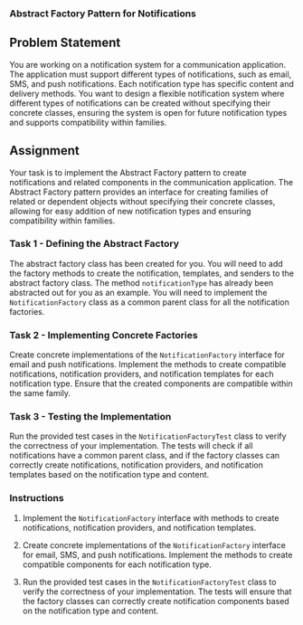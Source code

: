 ### Abstract Factory Pattern for Notifications

## Problem Statement

You are working on a notification system for a communication application. The application must support different types of notifications, such as email, SMS, and push notifications. Each notification type has specific content and delivery methods. You want to design a flexible notification system where different types of notifications can be created without specifying their concrete classes, ensuring the system is open for future notification types and supports compatibility within families.

## Assignment

Your task is to implement the Abstract Factory pattern to create notifications and related components in the communication application. The Abstract Factory pattern provides an interface for creating families of related or dependent objects without specifying their concrete classes, allowing for easy addition of new notification types and ensuring compatibility within families.

### Task 1 - Defining the Abstract Factory

The abstract factory class has been created for you. You will need to add the factory methods to create the notification, templates, and senders to the abstract factory class. The method `notificationType` has already been abstracted out for you as an example. You will need to implement the `NotificationFactory` class as a common parent class for all the notification factories.

### Task 2 - Implementing Concrete Factories

Create concrete implementations of the `NotificationFactory` interface for email and push notifications. Implement the methods to create compatible notifications, notification providers, and notification templates for each notification type. Ensure that the created components are compatible within the same family.

### Task 3 - Testing the Implementation

Run the provided test cases in the `NotificationFactoryTest` class to verify the correctness of your implementation. The tests will check if all notifications have a common parent class, and if the factory classes can correctly create notifications, notification providers, and notification templates based on the notification type and content.

### Instructions

1. Implement the `NotificationFactory` interface with methods to create notifications, notification providers, and notification templates.

2. Create concrete implementations of the `NotificationFactory` interface for email, SMS, and push notifications. Implement the methods to create compatible components for each notification type.

3. Run the provided test cases in the `NotificationFactoryTest` class to verify the correctness of your implementation. The tests will ensure that the factory classes can correctly create notification components based on the notification type and content.